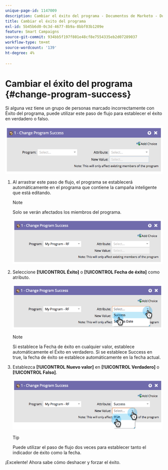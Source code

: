 ```yaml
---
unique-page-id: 1147009
description: Cambiar el éxito del programa - Documentos de Marketo - Documentación del producto
title: Cambiar el éxito del programa
exl-id: 5b45b6d0-0c3d-4677-8b9a-8bbf03b1209e
feature: Smart Campaigns
source-git-commit: 934bb5f197f801e48cf8e7554335eb2d07289037
workflow-type: tm+mt
source-wordcount: '139'
ht-degree: 4%

---
```


# Cambiar el éxito del programa {#change-program-success}

Si alguna vez tiene un grupo de personas marcado incorrectamente con Éxito del programa, puede utilizar este paso de flujo para establecer el éxito en verdadero o falso.

![](assets/change-program-success-1.png)

1. Al arrastrar este paso de flujo, el programa se establecerá automáticamente en el programa que contiene la campaña inteligente que está editando.

   >[!NOTE]
   >
   >Solo se verán afectados los miembros del programa.

   ![](assets/change-program-success-2.png)

1. Seleccione **[!UICONTROL Éxito]** o **[!UICONTROL Fecha de éxito]** como atributo.

   ![](assets/change-program-success-3.png)

   >[!NOTE]
   >
   >Si establece la Fecha de éxito en cualquier valor, establece automáticamente el Éxito en verdadero. Si se establece Success en true, la fecha de éxito se establece automáticamente en la fecha actual.

1. Establezca **[!UICONTROL Nuevo valor]** en **[!UICONTROL Verdadero]** o **[!UICONTROL Falso]**.

   ![](assets/change-program-success-4.png)

   >[!TIP]
   >
   >Puede utilizar el paso de flujo dos veces para establecer tanto el indicador de éxito como la fecha.

¡Excelente! Ahora sabe cómo deshacer y forzar el éxito.
